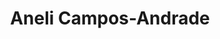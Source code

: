 ---
title : "Aneli Campos-Andrade"
# full screen navigation
first_name : "Aneli"
last_name : "Campos"
bg_image : "images/backgrounds/full-nav-bg.jpg"
# animated text loop
occupations:
- "Audio Engineer"
- "Sound Designer"
- "Dialogue Editor"

# slider background image loop
slider_images:
- "images/slider/slider-1.jpg"
- "images/slider/slider-2.jpg"
- "images/slider/slider-3.jpg"

# button
button:
  enable : true
  label : "CONTACT ME"
  link : "#contact"


# custom style
custom_class: "" 
custom_attributes: "" 
custom_css: ""

---